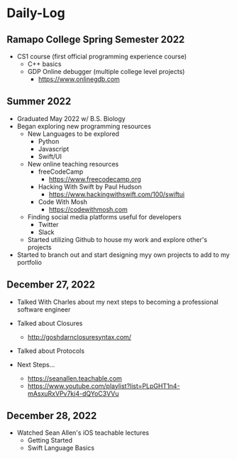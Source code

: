 # Daily-Log

## Ramapo College Spring Semester 2022
- CS1 course (first official programming experience course)
  - C++ basics 
  - GDP Online debugger (multiple college level projects)
    - https://www.onlinegdb.com 
  
## Summer 2022
- Graduated May 2022 w/ B.S. Biology
- Began exploring new programming resources
  - New Languages to be explored
    - Python 
    - Javascript
    - Swift/UI
  - New online teaching resources
    - freeCodeCamp
      - https://www.freecodecamp.org
    - Hacking With Swift by Paul Hudson
      - https://www.hackingwithswift.com/100/swiftui
    - Code With Mosh
      - https://codewithmosh.com
  - Finding social media platforms useful for developers
    - Twitter
    - Slack
  - Started utilizing Github to house my work and explore other's projects
- Started to branch out and start designing myy own projects to add to my portfolio

## December 27, 2022

- Talked With Charles about my next steps to becoming a professional software engineer
- Talked about Closures
  - http://goshdarnclosuresyntax.com/
- Talked about Protocols

- Next Steps...
  - https://seanallen.teachable.com
  - https://www.youtube.com/playlist?list=PLpGHT1n4-mAsxuRxVPv7kj4-dQYoC3VVu
  
   
## December 28, 2022

- Watched Sean Allen's iOS teachable lectures
  - Getting Started
  - Swift Language Basics
